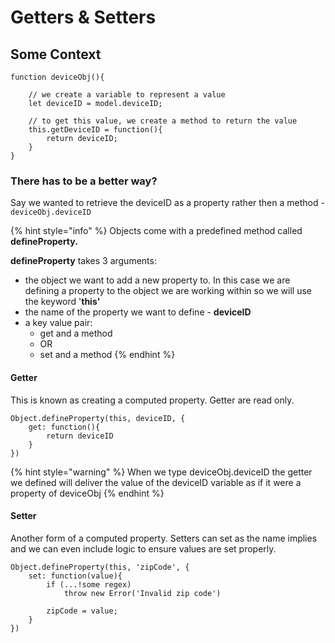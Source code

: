 # Getters & Setters

## Some Context

```text
function deviceObj(){

    // we create a variable to represent a value
    let deviceID = model.deviceID;
    
    // to get this value, we create a method to return the value
    this.getDeviceID = function(){
        return deviceID;
    }
} 
```

### There has to be a better way?

Say we wanted to retrieve the deviceID as a property rather then a method - `deviceObj.deviceID`

{% hint style="info" %}
Objects come with a predefined method called **defineProperty.** 

**defineProperty** takes 3 arguments:

* the object we want to add a new property to. In this case we are defining a property to the object we are working within so we will use the keyword '**this'**
* the name of the property we want to define - **deviceID**
* a key value pair:
  * get and a method
  * OR
  * set and a method
{% endhint %}

#### Getter

This is known as creating a computed property. Getter are read only.

```text
Object.defineProperty(this, deviceID, {
    get: function(){
        return deviceID
    }
})
```

{% hint style="warning" %}
When we type deviceObj.deviceID the getter we defined will deliver the value of the deviceID variable as if it were a property of deviceObj
{% endhint %}

#### Setter

Another form of a computed property. Setters can set as the name implies and we can even include logic to ensure values are set properly.

```text
Object.defineProperty(this, 'zipCode', {
    set: function(value){
        if (...!some regex)
            throw new Error('Invalid zip code')
        
        zipCode = value;
    }
})
```

